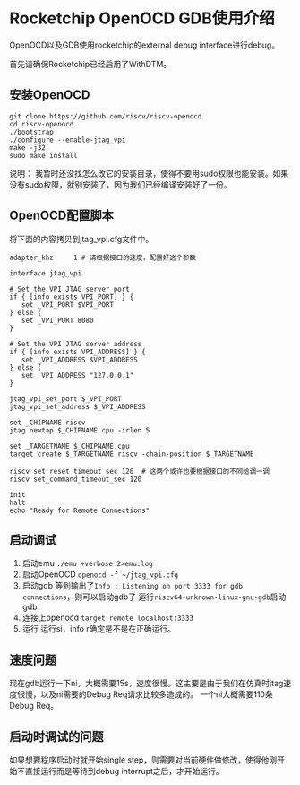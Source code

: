 # Rocketchip OpenOCD GDB使用介绍

OpenOCD以及GDB使用rocketchip的external debug interface进行debug。

首先请确保Rocketchip已经启用了WithDTM。

## 安装OpenOCD
```
git clone https://github.com/riscv/riscv-openocd
cd riscv-openocd
./bootstrap
./configure --enable-jtag_vpi
make -j32
sudo make install 
```

说明：
我暂时还没找怎么改它的安装目录，使得不要用sudo权限也能安装。如果没有sudo权限，就别安装了，因为我们已经编译安装好了一份。

## OpenOCD配置脚本
将下面的内容拷贝到jtag_vpi.cfg文件中。
```
adapter_khz     1 # 请根据接口的速度，配置好这个参数

interface jtag_vpi

# Set the VPI JTAG server port
if { [info exists VPI_PORT] } {
   set _VPI_PORT $VPI_PORT
} else {
   set _VPI_PORT 8080
}

# Set the VPI JTAG server address
if { [info exists VPI_ADDRESS] } {
   set _VPI_ADDRESS $VPI_ADDRESS
} else {
   set _VPI_ADDRESS "127.0.0.1"
}

jtag_vpi_set_port $_VPI_PORT
jtag_vpi_set_address $_VPI_ADDRESS

set _CHIPNAME riscv
jtag newtap $_CHIPNAME cpu -irlen 5

set _TARGETNAME $_CHIPNAME.cpu
target create $_TARGETNAME riscv -chain-position $_TARGETNAME

riscv set_reset_timeout_sec 120  # 这两个或许也要根据接口的不同给调一调
riscv set_command_timeout_sec 120

init
halt
echo "Ready for Remote Connections"
```

## 启动调试

1. 启动emu
`./emu +verbose 2>emu.log`
2. 启动OpenOCD
`openocd -f ~/jtag_vpi.cfg`
3. 启动gdb
等到输出了`Info : Listening on port 3333 for gdb connections`，则可以启动gdb了
运行`riscv64-unknown-linux-gnu-gdb`启动gdb
4. 连接上openocd
`target remote localhost:3333`
5. 运行
运行si，info r确定是不是在正确运行。

## 速度问题
现在gdb运行一下ni，大概需要15s，速度很慢。这主要是由于我们在仿真时jtag速度很慢，以及ni需要的Debug Req请求比较多造成的。
一个ni大概需要110条Debug Req。

## 启动时调试的问题
如果想要程序启动时就开始single step，则需要对当前硬件做修改，使得他刚开始不直接运行而是等待到debug interrupt之后，才开始运行。
